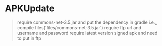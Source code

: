 # APKUpdate

> require commons-net-3.5.jar and put the dependency in gradle i.e.,, compile files('files/commons-net-3.5.jar')
> require ftp url and username and password
> require latest version signed apk and need to put in ftp
 
